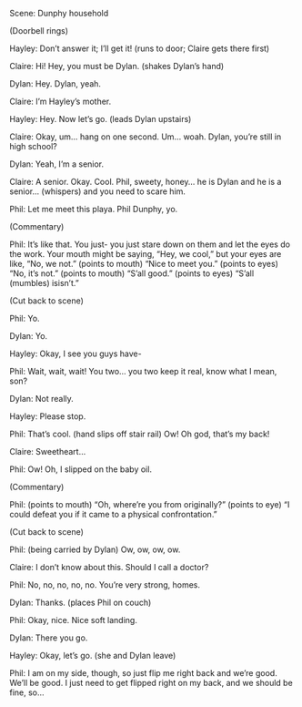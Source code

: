 Scene: Dunphy household


(Doorbell rings)

Hayley: Don’t answer it; I’ll get it! (runs to door; Claire gets there first)

Claire: Hi! Hey, you must be Dylan. (shakes Dylan’s hand)

Dylan: Hey. Dylan, yeah.

Claire: I’m Hayley’s mother.

Hayley: Hey. Now let’s go. (leads Dylan upstairs)

Claire: Okay, um… hang on one second. Um… woah. Dylan, you’re still in high school?

Dylan: Yeah, I’m a senior.

Claire: A senior. Okay. Cool. Phil, sweety, honey… he is Dylan and he is a senior… (whispers) and you need to scare him.

Phil: Let me meet this playa. Phil Dunphy, yo.

(Commentary)

Phil: It’s like that. You just- you just stare down on them and let the eyes do the work. Your mouth might be saying, “Hey, we cool,” but your eyes are like, “No, we not.” (points to mouth) “Nice to meet you.” (points to eyes) “No, it’s not.” (points to mouth) “S’all good.” (points to eyes) “S’all (mumbles) isisn’t.”

(Cut back to scene)

Phil: Yo.

Dylan: Yo.

Hayley: Okay, I see you guys have-

Phil: Wait, wait, wait! You two… you two keep it real, know what I mean, son?

Dylan: Not really.

Hayley: Please stop.

Phil: That’s cool. (hand slips off stair rail) Ow! Oh god, that’s my back!

Claire: Sweetheart…

Phil: Ow! Oh, I slipped on the baby oil.

(Commentary)

Phil: (points to mouth) “Oh, where’re you from originally?” (points to eye) “I could defeat you if it came to a physical confrontation.”

(Cut back to scene)

Phil: (being carried by Dylan) Ow, ow, ow, ow.

Claire: I don’t know about this. Should I call a doctor?

Phil: No, no, no, no, no. You’re very strong, homes.

Dylan: Thanks. (places Phil on couch)

Phil: Okay, nice. Nice soft landing.

Dylan: There you go.

Hayley: Okay, let’s go. (she and Dylan leave)

Phil: I am on my side, though, so just flip me right back and we’re good. We’ll be good. I just need to get flipped right on my back, and we should be fine, so…
